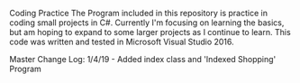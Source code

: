 Coding Practice
The Program included in this repository is practice in coding small projects in C#. 
Currently I'm focusing on learning the basics, but am hoping to expand to some larger projects as I continue to learn. 
This code was written and tested in Microsoft Visual Studio 2016.


Master Change Log:
1/4/19 - Added index class and 'Indexed Shopping' Program

